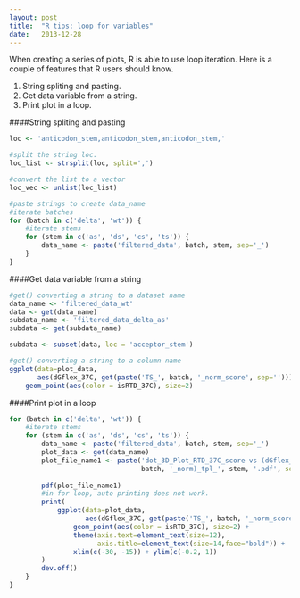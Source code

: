 ```yaml
---
layout: post
title:  "R tips: loop for variables"
date:   2013-12-28
---
```

    
When creating a series of plots, R is able to use loop iteration. Here is a couple of features that R users should know.  

1. String spliting and pasting.  
2. Get data variable from a string.
3. Print plot in a loop.


####String spliting and pasting
```r
loc <- 'anticodon_stem,anticodon_stem,anticodon_stem,'

#split the string loc.
loc_list <- strsplit(loc, split=',')

#convert the list to a vector
loc_vec <- unlist(loc_list)

#paste strings to create data_name
#iterate batches
for (batch in c('delta', 'wt')) {
    #iterate stems
    for (stem in c('as', 'ds', 'cs', 'ts')) {
        data_name <- paste('filtered_data', batch, stem, sep='_')
    }
}
```

####Get data variable from a string
```r
#get() converting a string to a dataset name
data_name <- 'filtered_data_wt'
data <- get(data_name)
subdata_name <- 'filtered_data_delta_as'
subdata <- get(subdata_name)

subdata <- subset(data, loc = 'acceptor_stem')

#get() converting a string to a column name
ggplot(data=plot_data, 
	   aes(dGflex_37C, get(paste('TS_', batch, '_norm_score', sep='')))) + 
    geom_point(aes(color = isRTD_37C), size=2)
```

####Print plot in a loop
```r
for (batch in c('delta', 'wt')) {
    #iterate stems
    for (stem in c('as', 'ds', 'cs', 'ts')) {
        data_name <- paste('filtered_data', batch, stem, sep='_')
        plot_data <- get(data_name)
        plot_file_name1 <- paste('dot_3D_Plot_RTD_37C_score vs (dGflex_37C-n-TS_', 
                                 batch, '_norm)_tpl_', stem, '.pdf', sep='')
        
        pdf(plot_file_name1)
        #in for loop, auto printing does not work.
        print(
            ggplot(data=plot_data, 
            	   aes(dGflex_37C, get(paste('TS_', batch, '_norm_score', sep='')))) + 
                geom_point(aes(color = isRTD_37C), size=2) +  
                theme(axis.text=element_text(size=12),
                      axis.title=element_text(size=14,face="bold")) + 
                xlim(c(-30, -15)) + ylim(c(-0.2, 1))
        )
        dev.off()  
    }
}

```